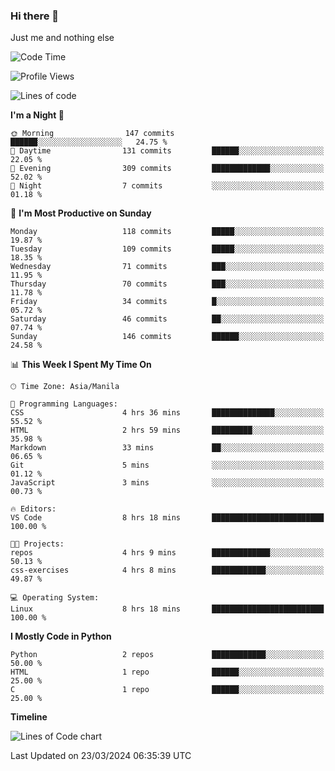 ### Hi there 👋

Just me and nothing else


<!--START_SECTION:waka-->
![Code Time](http://img.shields.io/badge/Code%20Time-129%20hrs%2052%20mins-blue)

![Profile Views](http://img.shields.io/badge/Profile%20Views-1-blue)

![Lines of code](https://img.shields.io/badge/From%20Hello%20World%20I%27ve%20Written-1.3%20million%20lines%20of%20code-blue)

**I'm a Night 🦉** 

```text
🌞 Morning                147 commits         ██████░░░░░░░░░░░░░░░░░░░   24.75 % 
🌆 Daytime                131 commits         ██████░░░░░░░░░░░░░░░░░░░   22.05 % 
🌃 Evening                309 commits         █████████████░░░░░░░░░░░░   52.02 % 
🌙 Night                  7 commits           ░░░░░░░░░░░░░░░░░░░░░░░░░   01.18 % 
```
📅 **I'm Most Productive on Sunday** 

```text
Monday                   118 commits         █████░░░░░░░░░░░░░░░░░░░░   19.87 % 
Tuesday                  109 commits         █████░░░░░░░░░░░░░░░░░░░░   18.35 % 
Wednesday                71 commits          ███░░░░░░░░░░░░░░░░░░░░░░   11.95 % 
Thursday                 70 commits          ███░░░░░░░░░░░░░░░░░░░░░░   11.78 % 
Friday                   34 commits          █░░░░░░░░░░░░░░░░░░░░░░░░   05.72 % 
Saturday                 46 commits          ██░░░░░░░░░░░░░░░░░░░░░░░   07.74 % 
Sunday                   146 commits         ██████░░░░░░░░░░░░░░░░░░░   24.58 % 
```


📊 **This Week I Spent My Time On** 

```text
🕑︎ Time Zone: Asia/Manila

💬 Programming Languages: 
CSS                      4 hrs 36 mins       ██████████████░░░░░░░░░░░   55.52 % 
HTML                     2 hrs 59 mins       █████████░░░░░░░░░░░░░░░░   35.98 % 
Markdown                 33 mins             ██░░░░░░░░░░░░░░░░░░░░░░░   06.65 % 
Git                      5 mins              ░░░░░░░░░░░░░░░░░░░░░░░░░   01.12 % 
JavaScript               3 mins              ░░░░░░░░░░░░░░░░░░░░░░░░░   00.73 % 

🔥 Editors: 
VS Code                  8 hrs 18 mins       █████████████████████████   100.00 % 

🐱‍💻 Projects: 
repos                    4 hrs 9 mins        █████████████░░░░░░░░░░░░   50.13 % 
css-exercises            4 hrs 8 mins        ████████████░░░░░░░░░░░░░   49.87 % 

💻 Operating System: 
Linux                    8 hrs 18 mins       █████████████████████████   100.00 % 
```

**I Mostly Code in Python** 

```text
Python                   2 repos             ████████████░░░░░░░░░░░░░   50.00 % 
HTML                     1 repo              ██████░░░░░░░░░░░░░░░░░░░   25.00 % 
C                        1 repo              ██████░░░░░░░░░░░░░░░░░░░   25.00 % 
```



**Timeline**

![Lines of Code chart](https://raw.githubusercontent.com/mauring55/mauring55/main/assets/bar_graph.png)


 Last Updated on 23/03/2024 06:35:39 UTC
<!--END_SECTION:waka-->
